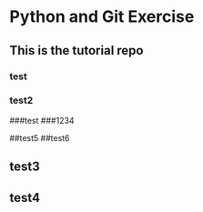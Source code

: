 # Python and Git Exercise
## This is the tutorial repo
### test
### test2
###test
###1234

##test5
##test6
## test3
## test4
